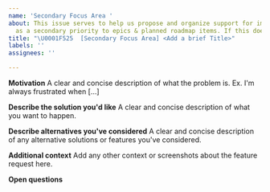 ```yaml
---
name: 'Secondary Focus Area '
about: This issue serves to help us propose and organize support for impactful work,
  as a secondary priority to epics & planned roadmap items. If this doesn't look right
title: "\U0001F525  [Secondary Focus Area] <Add a brief Title>"
labels: ''
assignees: ''

---
```


**Motivation**
A clear and concise description of what the problem is. Ex. I'm always frustrated when [...]

**Describe the solution you'd like**
A clear and concise description of what you want to happen.

**Describe alternatives you've considered**
A clear and concise description of any alternative solutions or features you've considered.

**Additional context**
Add any other context or screenshots about the feature request here.

**Open questions**
